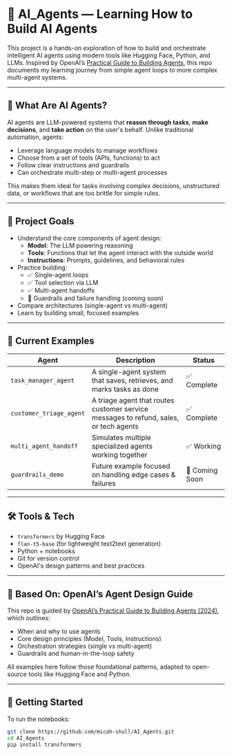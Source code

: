 # 🧠 AI_Agents — Learning How to Build AI Agents

This project is a hands-on exploration of how to build and orchestrate intelligent AI agents using modern tools like Hugging Face, Python, and LLMs. Inspired by OpenAI’s [Practical Guide to Building Agents](https://cdn.openai.com/business-guides-and-resources/a-practical-guide-to-building-agents.pdf), this repo documents my learning journey from simple agent loops to more complex multi-agent systems.

---

## 🤖 What Are AI Agents?

AI agents are LLM-powered systems that **reason through tasks**, **make decisions**, and **take action** on the user's behalf. Unlike traditional automation, agents:

- Leverage language models to manage workflows
- Choose from a set of tools (APIs, functions) to act
- Follow clear instructions and guardrails
- Can orchestrate multi-step or multi-agent processes

This makes them ideal for tasks involving complex decisions, unstructured data, or workflows that are too brittle for simple rules.

---

## 🎯 Project Goals

- Understand the core components of agent design:
  - **Model**: The LLM powering reasoning
  - **Tools**: Functions that let the agent interact with the outside world
  - **Instructions**: Prompts, guidelines, and behavioral rules
- Practice building:
  - ✅ Single-agent loops
  - ✅ Tool selection via LLM
  - ✅ Multi-agent handoffs
  - 🚧 Guardrails and failure handling (coming soon)
- Compare architectures (single-agent vs multi-agent)
- Learn by building small, focused examples

---

## 📁 Current Examples

| Agent                     | Description                                              | Status  |
|--------------------------|----------------------------------------------------------|---------|
| `task_manager_agent`     | A single-agent system that saves, retrieves, and marks tasks as done | ✅ Complete |
| `customer_triage_agent`  | A triage agent that routes customer service messages to refund, sales, or tech agents | ✅ Complete |
| `multi_agent_handoff`    | Simulates multiple specialized agents working together    | ✅ Working |
| `guardrails_demo`        | Future example focused on handling edge cases & failures | 🚧 Coming Soon |

---

## 🛠️ Tools & Tech

- `transformers` by Hugging Face
- `flan-t5-base` (for lightweight text2text generation)
- Python + notebooks
- Git for version control
- OpenAI's design patterns and best practices

---

## 🧠 Based On: OpenAI’s Agent Design Guide

This repo is guided by [OpenAI’s Practical Guide to Building Agents (2024)](https://cdn.openai.com/business-guides-and-resources/a-practical-guide-to-building-agents.pdf), which outlines:

- When and why to use agents
- Core design principles (Model, Tools, Instructions)
- Orchestration strategies (single vs multi-agent)
- Guardrails and human-in-the-loop safety

All examples here follow those foundational patterns, adapted to open-source tools like Hugging Face and Python.

---

## 🚀 Getting Started

To run the notebooks:

```bash
git clone https://github.com/micah-shull/AI_Agents.git
cd AI_Agents
pip install transformers
